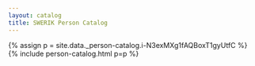 ```yaml
---
layout: catalog
title: SWERIK Person Catalog
---
```

{% assign p = site.data._person-catalog.i-N3exMXg1fAQBoxT1gyUtfC %}
{% include person-catalog.html p=p %}

